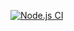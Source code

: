 [![Node.js CI](https://github.com/Andrey-Yanchuk/hexlet-automated-testing/actions/workflows/node.js.yml/badge.svg)](https://github.com/Andrey-Yanchuk/hexlet-automated-testing/actions/workflows/node.js.yml)
